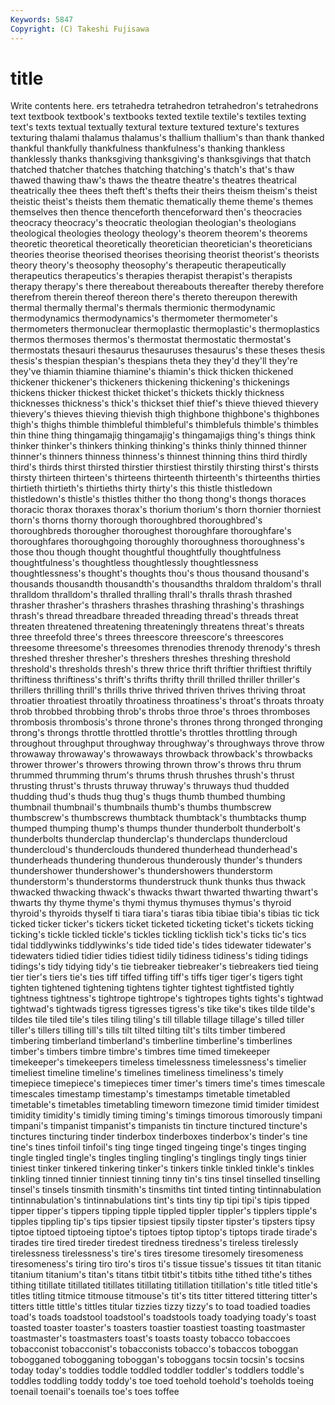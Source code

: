 ```yaml
---
Keywords: 5847 
Copyright: (C) Takeshi Fujisawa
---
```


# title

Write contents here.
ers tetrahedra
tetrahedron tetrahedron's tetrahedrons text textbook textbook's textbooks texted textile textile's
textiles texting text's texts textual textually textural texture textured texture's
textures texturing thalami thalamus thalamus's thallium thallium's than thank thanked
thankful thankfully thankfulness thankfulness's thanking thankless thanklessly thanks thanksgiving thanksgiving's
thanksgivings that thatch thatched thatcher thatches thatching thatching's thatch's that's
thaw thawed thawing thaw's thaws the theatre theatre's theatres theatrical
theatrically thee thees theft theft's thefts their theirs theism theism's
theist theistic theist's theists them thematic thematically theme theme's themes
themselves then thence thenceforth thenceforward then's theocracies theocracy theocracy's theocratic
theologian theologian's theologians theological theologies theology theology's theorem theorem's theorems
theoretic theoretical theoretically theoretician theoretician's theoreticians theories theorise theorised theorises
theorising theorist theorist's theorists theory theory's theosophy theosophy's therapeutic therapeutically
therapeutics therapeutics's therapies therapist therapist's therapists therapy therapy's there thereabout
thereabouts thereafter thereby therefore therefrom therein thereof thereon there's thereto
thereupon therewith thermal thermally thermal's thermals thermionic thermodynamic thermodynamics thermodynamics's
thermometer thermometer's thermometers thermonuclear thermoplastic thermoplastic's thermoplastics thermos thermoses thermos's
thermostat thermostatic thermostat's thermostats thesauri thesaurus thesauruses thesaurus's these theses
thesis thesis's thespian thespian's thespians theta they they'd they'll they're
they've thiamin thiamine thiamine's thiamin's thick thicken thickened thickener thickener's
thickeners thickening thickening's thickenings thickens thicker thickest thicket thicket's thickets
thickly thickness thicknesses thickness's thick's thickset thief thief's thieve thieved
thievery thievery's thieves thieving thievish thigh thighbone thighbone's thighbones thigh's
thighs thimble thimbleful thimbleful's thimblefuls thimble's thimbles thin thine thing
thingamajig thingamajig's thingamajigs thing's things think thinker thinker's thinkers thinking
thinking's thinks thinly thinned thinner thinner's thinners thinness thinness's thinnest
thinning thins third thirdly third's thirds thirst thirsted thirstier thirstiest
thirstily thirsting thirst's thirsts thirsty thirteen thirteen's thirteens thirteenth thirteenth's
thirteenths thirties thirtieth thirtieth's thirtieths thirty thirty's this thistle thistledown
thistledown's thistle's thistles thither tho thong thong's thongs thoraces thoracic
thorax thoraxes thorax's thorium thorium's thorn thornier thorniest thorn's thorns
thorny thorough thoroughbred thoroughbred's thoroughbreds thorougher thoroughest thoroughfare thoroughfare's thoroughfares
thoroughgoing thoroughly thoroughness thoroughness's those thou though thought thoughtful thoughtfully
thoughtfulness thoughtfulness's thoughtless thoughtlessly thoughtlessness thoughtlessness's thought's thoughts thou's thous
thousand thousand's thousands thousandth thousandth's thousandths thraldom thraldom's thrall thralldom
thralldom's thralled thralling thrall's thralls thrash thrashed thrasher thrasher's thrashers
thrashes thrashing thrashing's thrashings thrash's thread threadbare threaded threading thread's
threads threat threaten threatened threatening threateningly threatens threat's threats three
threefold three's threes threescore threescore's threescores threesome threesome's threesomes threnodies
threnody threnody's thresh threshed thresher thresher's threshers threshes threshing threshold
threshold's thresholds thresh's threw thrice thrift thriftier thriftiest thriftily thriftiness
thriftiness's thrift's thrifts thrifty thrill thrilled thriller thriller's thrillers thrilling
thrill's thrills thrive thrived thriven thrives thriving throat throatier throatiest
throatily throatiness throatiness's throat's throats throaty throb throbbed throbbing throb's
throbs throe throe's throes thromboses thrombosis thrombosis's throne throne's thrones
throng thronged thronging throng's throngs throttle throttled throttle's throttles throttling
through throughout throughput throughway throughway's throughways throve throw throwaway throwaway's
throwaways throwback throwback's throwbacks thrower thrower's throwers throwing thrown throw's
throws thru thrum thrummed thrumming thrum's thrums thrush thrushes thrush's
thrust thrusting thrust's thrusts thruway thruway's thruways thud thudded thudding
thud's thuds thug thug's thugs thumb thumbed thumbing thumbnail thumbnail's
thumbnails thumb's thumbs thumbscrew thumbscrew's thumbscrews thumbtack thumbtack's thumbtacks thump
thumped thumping thump's thumps thunder thunderbolt thunderbolt's thunderbolts thunderclap thunderclap's
thunderclaps thundercloud thundercloud's thunderclouds thundered thunderhead thunderhead's thunderheads thundering thunderous
thunderously thunder's thunders thundershower thundershower's thundershowers thunderstorm thunderstorm's thunderstorms thunderstruck
thunk thunks thus thwack thwacked thwacking thwack's thwacks thwart thwarted
thwarting thwart's thwarts thy thyme thyme's thymi thymus thymuses thymus's
thyroid thyroid's thyroids thyself ti tiara tiara's tiaras tibia tibiae
tibia's tibias tic tick ticked ticker ticker's tickers ticket ticketed
ticketing ticket's tickets ticking ticking's tickle tickled tickle's tickles tickling
ticklish tick's ticks tic's tics tidal tiddlywinks tiddlywinks's tide tided
tide's tides tidewater tidewater's tidewaters tidied tidier tidies tidiest tidily
tidiness tidiness's tiding tidings tidings's tidy tidying tidy's tie tiebreaker
tiebreaker's tiebreakers tied tieing tier tier's tiers tie's ties tiff
tiffed tiffing tiff's tiffs tiger tiger's tigers tight tighten tightened
tightening tightens tighter tightest tightfisted tightly tightness tightness's tightrope tightrope's
tightropes tights tights's tightwad tightwad's tightwads tigress tigresses tigress's tike
tike's tikes tilde tilde's tildes tile tiled tile's tiles tiling
tiling's till tillable tillage tillage's tilled tiller tiller's tillers tilling
till's tills tilt tilted tilting tilt's tilts timber timbered timbering
timberland timberland's timberline timberline's timberlines timber's timbers timbre timbre's timbres
time timed timekeeper timekeeper's timekeepers timeless timelessness timelessness's timelier timeliest
timeline timeline's timelines timeliness timeliness's timely timepiece timepiece's timepieces timer
timer's timers time's times timescale timescales timestamp timestamp's timestamps timetable
timetabled timetable's timetables timetabling timeworn timezone timid timider timidest timidity
timidity's timidly timing timing's timings timorous timorously timpani timpani's timpanist
timpanist's timpanists tin tincture tinctured tincture's tinctures tincturing tinder tinderbox
tinderboxes tinderbox's tinder's tine tine's tines tinfoil tinfoil's ting tinge
tinged tingeing tinge's tinges tinging tingle tingled tingle's tingles tingling
tingling's tinglings tingly tings tinier tiniest tinker tinkered tinkering tinker's
tinkers tinkle tinkled tinkle's tinkles tinkling tinned tinnier tinniest tinning
tinny tin's tins tinsel tinselled tinselling tinsel's tinsels tinsmith tinsmith's
tinsmiths tint tinted tinting tintinnabulation tintinnabulation's tintinnabulations tint's tints tiny
tip tipi tipi's tipis tipped tipper tipper's tippers tipping tipple
tippled tippler tippler's tipplers tipple's tipples tippling tip's tips tipsier
tipsiest tipsily tipster tipster's tipsters tipsy tiptoe tiptoed tiptoeing tiptoe's
tiptoes tiptop tiptop's tiptops tirade tirade's tirades tire tired tireder
tiredest tiredness tiredness's tireless tirelessly tirelessness tirelessness's tire's tires tiresome
tiresomely tiresomeness tiresomeness's tiring tiro tiro's tiros ti's tissue tissue's
tissues tit titan titanic titanium titanium's titan's titans titbit titbit's
titbits tithe tithed tithe's tithes tithing titillate titillated titillates titillating
titillation titillation's title titled title's titles titling titmice titmouse titmouse's
tit's tits titter tittered tittering titter's titters tittle tittle's tittles
titular tizzies tizzy tizzy's to toad toadied toadies toad's toads
toadstool toadstool's toadstools toady toadying toady's toast toasted toaster toaster's
toasters toastier toastiest toasting toastmaster toastmaster's toastmasters toast's toasts toasty
tobacco tobaccoes tobacconist tobacconist's tobacconists tobacco's tobaccos toboggan tobogganed tobogganing
toboggan's toboggans tocsin tocsin's tocsins today today's toddies toddle toddled
toddler toddler's toddlers toddle's toddles toddling toddy toddy's toe toed
toehold toehold's toeholds toeing toenail toenail's toenails toe's toes toffee
